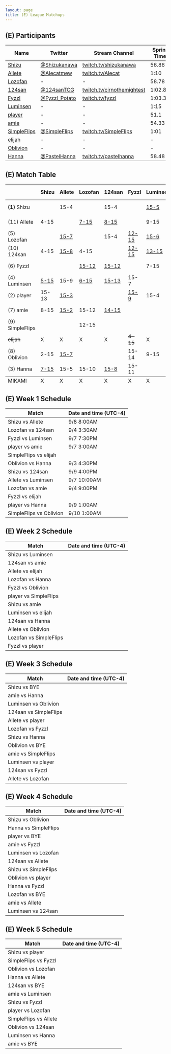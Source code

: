 ```yaml
---
layout: page
title: (E) League Matchups
---
```


## (E) Participants ##

<table>
  <thead>
    <tr>
      <th>Name</th>
      <th>Twitter</th>
      <th>Stream Channel</th>
	  <th>Sprint Time</th>
	  <th>Rating</th>
    </tr>
  </thead>
  <tbody>
    <tr>
      <td><a href="https://steamcommunity.com/id/ShizuHeart/">Shizu</a></td>
      <td><a href="https://twitter.com/Shizukanawa">@Shizukanawa</a></td>
      <td><a href="https://www.twitch.tv/shizukanawa">twitch.tv/shizukanawa</a></td>
      <td>56.86</td>
      <td>9859</td>
    </tr>
    <tr>
      <td><a href="https://steamcommunity.com/id/Alecat/">Allete</a></td>
      <td><a href="https://twitter.com/Alecatmew">@Alecatmew</a></td>
      <td><a href="https://www.twitch.tv/Alecat">twitch.tv/Alecat</a></td>
      <td>1:10</td>
      <td>3000</td>
    </tr>
    <tr>
      <td><a href="https://steamcommunity.com/id/jesusisthenameofthelord/">Lozofan</a></td>
      <td>-</td>
      <td>-</td>
      <td>58.78</td>
      <td>8448</td>
    </tr>
    <tr>
      <td><a href="https://steamcommunity.com/id/cirnothemightest/">124san</a></td>
      <td><a href="https://twitter.com/124sanTCG">@124sanTCG</a></td>
      <td><a href="https://www.twitch.tv/cirnothemightest">twitch.tv/cirnothemightest</a></td>
      <td>1:02.88</td>
      <td>2794</td>
    </tr>
    <tr>
      <td><a href="https://steamcommunity.com/profiles/76561198282875407/">Fyzzl</a></td>
      <td><a href="https://twitter.com/Fyzzl_Potato">@Fyzzl_Potato</a></td>
      <td><a href="https://www.twitch.tv/fyzzl">twitch.tv/fyzzl</a></td>
      <td>1:03.33</td>
      <td>11617</td>
    </tr>
    <tr>
      <td><a href="https://steamcommunity.com/profiles/76561198081928714/">Luminsen</a></td>
      <td>-</td>
      <td>-</td>
      <td>1:15</td>
      <td>11200</td>
    </tr>
    <tr>
      <td><a href="http://steamcommunity.com/id/player1214">player</a></td>
      <td>-</td>
      <td>-</td>
      <td>51.1</td>
      <td>15490</td>
    </tr>
    <tr>
      <td><a href="https://steamcommunity.com/id/amaiamie">amie</a></td>
      <td>-</td>
      <td>-</td>
      <td>54.33</td>
      <td>8320</td>
    </tr>
    <tr>
      <td><a href="https://steamcommunity.com/id/SimpleFlips">SimpleFlips</a></td>
      <td><a href="https://twitter.com/SimpleFlips">@SimpleFlips</a></td>
      <td><a href="https://www.twitch.tv/SimpleFlips">twitch.tv/SimpleFlips</a></td>
      <td>1:01</td>
      <td>13000</td>
    </tr>
    <tr>
      <td><a href="https://steamcommunity.com/profiles/1570090470/">elijah</a></td>
      <td>-</td>
      <td>-</td>
      <td>-</td>
      <td>-</td>
    </tr>
    <tr>
      <td><a href="https://steamcommunity.com/profiles/76561198043991232">Oblivion</a></td>
      <td>-</td>
      <td>-</td>
      <td>-</td>
      <td>13200</td>
    </tr>
    <tr>
      <td><a href="https://steamcommunity.com/id/hannaglameow/">Hanna</a></td>
      <td><a href="https://twitter.com/PastelHanna">@PastelHanna</a></td>
      <td><a href="https://www.twitch.tv/pastelhanna">twitch.tv/pastelhanna</a></td>
      <td>58.48</td>
      <td>8195</td>
    </tr>
  </tbody>
</table>

## (E) Match Table ##

<table>
  <thead>
    <tr>
      <th> </th>
      <th>Shizu</th>
      <th>Allete</th>
      <th>Lozofan</th>
      <th>124san</th>
      <th>Fyzzl</th>
      <th>Luminsen</th>
      <th>player</th>
      <th>amie</th>
      <th>SimpleFlips</th>
      <th>elijah</th>
      <th>Oblivion</th>
      <th>Hanna</th>
      <th>W-L</th>
      <th>Pt. Diff</th>
    </tr>
  </thead>
  <tbody>
    <tr>
      <td><b>(1)</b> Shizu</td>
      <td> </td> <!--Shizu-->
      <td>15-4</td> <!--Allete-->
      <td> </td> <!--Lozofan-->
      <td>15-4</td> <!--124san-->
      <td> </td> <!--Fyzzl-->
      <td><a href="https://www.twitch.tv/videos/311016381?t=00h04m33s">15-5</a></td> <!--Luminsen-->
      <td>13-15</td> <!--player-->
      <td>15-8</td> <!--amie-->
      <td> </td> <!--SimpleFlips-->
      <td>X</td> <!--elijah-->
      <td>15-2</td> <!--Oblivion-->
      <td><a href="https://www.twitch.tv/videos/313862357?t=20m25s">15-7</a></td> <!--Hanna-->
      <td>6-1</td>
      <td>+58</td>
    </tr>
    <tr>
      <td>(11) Allete</td>
      <td>4-15</td> <!--Shizu-->
      <td> </td> <!--Allete-->
      <td><a href="https://www.twitch.tv/videos/313164389">7-15</a></td> <!--Lozofan-->
      <td><a href="https://youtu.be/dVpvR3APsSQ">8-15</a></td> <!--124san-->
      <td> </td> <!--Fyzzl-->
      <td>9-15</td> <!--Luminsen-->
      <td><a href="https://www.twitch.tv/videos/312849527?t=01m24s">3-15</a></td> <!--player-->
      <td><a href="https://www.twitch.tv/videos/316574616">2-15</a></td> <!--amie-->
      <td> </td> <!--SimpleFlips-->
      <td>X</td> <!--elijah-->
      <td><a href="https://www.twitch.tv/videos/310886707">7-15</a></td> <!--Oblivion-->
      <td>5-15</td> <!--Hanna-->
      <td>0-8</td>
      <td>-75</td>
    </tr>
    <tr>
      <td>(5) Lozofan</td>
      <td> </td> <!--Shizu-->
      <td><a href="https://www.twitch.tv/videos/313164389">15-7</a></td> <!--Allete-->
      <td> </td> <!--Lozofan-->
      <td>15-4</td> <!--124san-->
      <td><a href="https://www.twitch.tv/videos/312671907?t=06m25s">12-15</a></td> <!--Fyzzl-->
      <td><a href="https://www.twitch.tv/videos/316847500">15-6</a></td> <!--Luminsen-->
      <td> </td> <!--player-->
      <td>12-15</td> <!--amie-->
      <td>15-12</td> <!--SimpleFlips-->
      <td>X</td> <!--elijah-->
      <td> </td> <!--Oblivion-->
      <td>10-15</td> <!--Hanna-->
      <td>4-3</td>
      <td>+20</td>
    </tr>
    <tr>
      <td>(10) 124san</td>
      <td>4-15</td> <!--Shizu-->
      <td><a href="https://youtu.be/dVpvR3APsSQ">15-8</a></td> <!--Allete-->
      <td>4-15</td> <!--Lozofan-->
      <td> </td> <!--124san-->
      <td><a href="https://youtu.be/g6aIp4KcsBo">12-15</a></td> <!--Fyzzl-->
      <td><a href="https://youtu.be/XT1EcAdtN-8">13-15</a></td> <!--Luminsen-->
      <td> </td> <!--player-->
      <td><a href="https://www.youtube.com/watch?v=Y4QjSqMiEjU">15-14</a></td> <!--amie-->
      <td> </td> <!--SimpleFlips-->
      <td>X</td> <!--elijah-->
      <td> </td> <!--Oblivion-->
      <td><a href="https://youtu.be/4_8PA0uftF8">8-15</a></td> <!--Hanna-->
      <td>2-5</td>
      <td>-26</td>
    </tr>
    <tr>
      <td>(6) Fyzzl</td>
      <td> </td> <!--Shizu-->
      <td> </td> <!--Allete-->
      <td><a href="https://www.twitch.tv/videos/312671907?t=06m25s">15-12</a></td> <!--Lozofan-->
      <td><a href="https://www.twitch.tv/videos/313534555">15-12</a></td> <!--124san-->
      <td> </td> <!--Fyzzl-->
      <td>7-15</td> <!--Luminsen-->
      <td><a href="https://www.twitch.tv/videos/310429883?t=21m23s">9-15</a></td> <!--player-->
      <td> </td> <!--amie-->
      <td> </td> <!--SimpleFlips-->
      <td><del>15-4</del></td> <!--elijah-->
      <td>14-15</td> <!--Oblivion-->
      <td>11-15</td> <!--Hanna-->
      <td>2-4</td>
      <td>-13</td>
    </tr>
    <tr>
      <td>(4) Luminsen</td>
      <td><a href="https://www.twitch.tv/videos/311016381?t=00h04m33s">5-15</a></td> <!--Shizu-->
      <td>15-9</td> <!--Allete-->
      <td><a href="https://www.twitch.tv/videos/316847500">6-15</a></td> <!--Lozofan-->
      <td><a href="https://youtu.be/XT1EcAdtN-8">15-13</a></td> <!--124san-->
      <td>15-7</td> <!--Fyzzl-->
      <td> </td> <!--Luminsen-->
      <td>4-15</td> <!--player-->
      <td> </td> <!--amie-->
      <td> </td> <!--SimpleFlips-->
      <td>X</td> <!--elijah-->
      <td>15-9</td> <!--Oblivion-->
      <td> </td> <!--Hanna-->
      <td>4-3</td>
      <td>-8</td>
    </tr>
    <tr>
      <td>(2) player</td>
      <td>15-13</td> <!--Shizu-->
      <td><a href="https://www.twitch.tv/videos/312849527?t=01m24s">15-3</a></td> <!--Allete-->
      <td> </td> <!--Lozofan-->
      <td> </td> <!--124san-->
      <td><a href="https://www.twitch.tv/videos/310429883?t=21m23s">15-9</a></td> <!--Fyzzl-->
      <td>15-4</td> <!--Luminsen-->
      <td> </td> <!--player-->
      <td>15-9</td> <!--amie-->
      <td> </td> <!--SimpleFlips-->
      <td>X</td> <!--elijah-->
      <td>15-1</td> <!--Oblivion-->
      <td>15-4</td> <!--Hanna-->
      <td>7-0</td>
      <td>+62</td>
    </tr>
    <tr>
      <td>(7) amie</td>
      <td>8-15</td> <!--Shizu-->
      <td><a href="https://www.twitch.tv/videos/316574616">15-2</a></td> <!--Allete-->
      <td>15-12</td> <!--Lozofan-->
      <td><a href="https://www.youtube.com/watch?v=Y4QjSqMiEjU">14-15</a></td> <!--124san-->
      <td> </td> <!--Fyzzl-->
      <td> </td> <!--Luminsen-->
      <td>9-15</td> <!--player-->
      <td> </td> <!--amie-->
      <td> </td> <!--SimpleFlips-->
      <td>X</td> <!--elijah-->
      <td> </td> <!--Oblivion-->
      <td><a href="https://www.youtube.com/watch?v=A3Z6_0BQqh4&t=25s">7-15</a></td> <!--Hanna-->
      <td>3-3</td>
      <td>-6</td>
    </tr>
    <tr>
      <td>(9) SimpleFlips</td>
      <td> </td> <!--Shizu-->
      <td> </td> <!--Allete-->
      <td>12-15</td> <!--Lozofan-->
      <td> </td> <!--124san-->
      <td> </td> <!--Fyzzl-->
      <td> </td> <!--Luminsen-->
      <td> </td> <!--player-->
      <td> </td> <!--amie-->
      <td> </td> <!--SimpleFlips-->
      <td><del>15-13</del></td> <!--elijah-->
      <td>15-2</td> <!--Oblivion-->
      <td> </td> <!--Hanna-->
      <td>1-1</td>
      <td>+10</td>
    </tr>
    <tr>
      <td><del>elijah</del></td>
      <td>X</td> <!--Shizu-->
      <td>X</td> <!--Allete-->
      <td>X</td> <!--Lozofan-->
      <td>X</td> <!--124san-->
      <td><del>4-15</del></td> <!--Fyzzl-->
      <td>X</td> <!--Luminsen-->
      <td>X</td> <!--player-->
      <td>X</td> <!--amie-->
      <td><del>13-15</del></td> <!--SimpleFlips-->
      <td>X</td> <!--elijah-->
      <td>X</td> <!--Oblivion-->
      <td>X</td> <!--Hanna-->
      <td>X</td>
      <td>X</td>
    </tr>
    <tr>
      <td>(8) Oblivion</td>
      <td>2-15</td> <!--Shizu-->
      <td><a href="https://www.twitch.tv/videos/310886707">15-7</a></td> <!--Allete-->
      <td> </td> <!--Lozofan-->
      <td> </td> <!--124san-->
      <td>15-14</td> <!--Fyzzl-->
      <td>9-15</td> <!--Luminsen-->
      <td>1-15</td> <!--player-->
      <td> </td> <!--amie-->
      <td>2-15</td> <!--SimpleFlips-->
      <td>X</td> <!--elijah-->
      <td></td> <!--Oblivion-->
      <td>4-15</td> <!--Hanna-->
      <td>2-5</td>
      <td>-48</td>
    </tr>
    <tr>
      <td>(3) Hanna</td>
      <td><a href="https://www.twitch.tv/videos/313862357?t=20m25s">7-15</a></td> <!--Shizu-->
      <td>15-5</td> <!--Allete-->
      <td>15-10</td> <!--Lozofan-->
      <td><a href="https://youtu.be/4_8PA0uftF8">15-8</a></td> <!--124san-->
      <td>15-11</td> <!--Fyzzl-->
      <td> </td> <!--Luminsen-->
      <td>4-15</td> <!--player-->
      <td><a href="https://www.youtube.com/watch?v=A3Z6_0BQqh4&t=25s">15-7</a></td> <!--amie-->
      <td> </td> <!--SimpleFlips-->
      <td>X</td> <!--elijah-->
      <td>15-4</td> <!--Oblivion-->
      <td> </td> <!--Hanna-->
      <td>6-2</td>
      <td>+26</td>
    </tr>
  </tbody>
  <tfoot>
    <tr>
      <td>MIKAMI</td>
      <td>X</td> <!--Shizu-->
      <td>X</td> <!--Allete-->
      <td>X</td> <!--Lozofan-->
      <td>X</td> <!--124san-->
      <td>X</td> <!--Fyzzl-->
      <td>X</td> <!--Luminsen-->
      <td>X</td> <!--player-->
      <td>X</td> <!--amie-->
      <td>X</td> <!--SimpleFlips-->
      <td>X</td> <!--elijah-->
      <td>X</td> <!--Oblivion-->
      <td>X</td> <!--Hanna-->
      <td>X</td>
      <td>X</td>
    </tr>
  </tfoot>
</table>

## (E) Week 1 Schedule ##

<table>
  <thead>
    <tr>
      <th>Match</th>
      <th>Date and time (UTC-4)</th>
    </tr>
  </thead>
  <tbody>
    <tr>
      <td>Shizu vs Allete</td>
      <td>9/8 8:00AM</td>
    </tr>
    <tr>
      <td>Lozofan vs 124san</td>
      <td>9/4 3:30AM</td>
    </tr>
    <tr>
      <td>Fyzzl vs Luminsen</td>
      <td>9/7 7:30PM</td>
    </tr>
    <tr>
      <td>player vs amie</td>
      <td>9/7 3:00AM</td>
    </tr>
    <tr>
      <td>SimpleFlips vs elijah</td>
      <td> </td>
    </tr>
    <tr>
      <td>Oblivion vs Hanna</td>
      <td>9/3 4:30PM</td>
    </tr>
    <tr>
      <td>Shizu vs 124san</td>
      <td>9/9 4:00PM</td>
    </tr>
    <tr>
      <td>Allete vs Luminsen</td>
      <td>9/7 10:00AM</td>
    </tr>
    <tr>
      <td>Lozofan vs amie</td>
      <td>9/4 9:00PM</td>
    </tr>
    <tr>
      <td>Fyzzl vs elijah</td>
      <td> </td>
    </tr>
    <tr>
      <td>player vs Hanna</td>
      <td>9/9 1:00AM</td>
    </tr>
    <tr>
      <td>SimpleFlips vs Oblivion</td>
      <td>9/10 1:00AM</td>
    </tr>
  </tbody>
</table>

## (E) Week 2 Schedule ##

<table>
  <thead>
    <tr>
      <th>Match</th>
      <th>Date and time (UTC-4)</th>
    </tr>
  </thead>
  <tbody>
    <tr>
      <td>Shizu vs Luminsen</td>
      <td></td>
    </tr>
    <tr>
      <td>124san vs amie</td>
      <td></td>
    </tr>
    <tr>
      <td>Allete vs elijah</td>
      <td></td>
    </tr>
    <tr>
      <td>Lozofan vs Hanna</td>
      <td></td>
    </tr>
    <tr>
      <td>Fyzzl vs Oblivion</td>
      <td></td>
    </tr>
    <tr>
      <td>player vs SimpleFlips</td>
      <td></td>
    </tr>
    <tr>
      <td>Shizu vs amie</td>
      <td></td>
    </tr>
    <tr>
      <td>Luminsen vs elijah</td>
      <td></td>
    </tr>
    <tr>
      <td>124san vs Hanna</td>
      <td></td>
    </tr>
    <tr>
      <td>Allete vs Oblivion</td>
      <td></td>
    </tr>
    <tr>
      <td>Lozofan vs SimpleFlips</td>
      <td></td>
    </tr>
    <tr>
      <td>Fyzzl vs player</td>
      <td></td>
    </tr>
  </tbody>
</table>

## (E) Week 3 Schedule ##

<table>
  <thead>
    <tr>
      <th>Match</th>
      <th>Date and time (UTC-4)</th>
    </tr>
  </thead>
  <tbody>
    <tr>
      <td>Shizu vs BYE</td>
      <td></td>
    </tr>
    <tr>
      <td>amie vs Hanna</td>
      <td></td>
    </tr>
    <tr>
      <td>Luminsen vs Oblivion</td>
      <td></td>
    </tr>
    <tr>
      <td>124san vs SimpleFlips</td>
      <td></td>
    </tr>
    <tr>
      <td>Allete vs player</td>
      <td></td>
    </tr>
    <tr>
      <td>Lozofan vs Fyzzl</td>
      <td></td>
    </tr>
    <tr>
      <td>Shizu vs Hanna</td>
      <td></td>
    </tr>
    <tr>
      <td>Oblivion vs BYE</td>
      <td></td>
    </tr>
    <tr>
      <td>amie vs SimpleFlips</td>
      <td></td>
    </tr>
    <tr>
      <td>Luminsen vs player</td>
      <td></td>
    </tr>
    <tr>
      <td>124san vs Fyzzl</td>
      <td></td>
    </tr>
    <tr>
      <td>Allete vs Lozofan</td>
      <td></td>
    </tr>
  </tbody>
</table>

## (E) Week 4 Schedule ##

<table>
  <thead>
    <tr>
      <th>Match</th>
      <th>Date and time (UTC-4)</th>
    </tr>
  </thead>
  <tbody>
    <tr>
      <td>Shizu vs Oblivion</td>
      <td></td>
    </tr>
    <tr>
      <td>Hanna vs SimpleFlips</td>
      <td></td>
    </tr>
    <tr>
      <td>player vs BYE</td>
      <td></td>
    </tr>
    <tr>
      <td>amie vs Fyzzl</td>
      <td></td>
    </tr>
    <tr>
      <td>Luminsen vs Lozofan</td>
      <td></td>
    </tr>
    <tr>
      <td>124san vs Allete</td>
      <td></td>
    </tr>
    <tr>
      <td>Shizu vs SimpleFlips</td>
      <td></td>
    </tr>
    <tr>
      <td>Oblivion vs player</td>
      <td></td>
    </tr>
    <tr>
      <td>Hanna vs Fyzzl</td>
      <td></td>
    </tr>
    <tr>
      <td>Lozofan vs BYE</td>
      <td></td>
    </tr>
    <tr>
      <td>amie vs Allete</td>
      <td></td>
    </tr>
    <tr>
      <td>Luminsen vs 124san</td>
      <td></td>
    </tr>
  </tbody>
</table>

## (E) Week 5 Schedule ##

<table>
  <thead>
    <tr>
      <th>Match</th>
      <th>Date and time (UTC-4)</th>
    </tr>
  </thead>
  <tbody>
    <tr>
      <td>Shizu vs player</td>
      <td></td>
    </tr>
    <tr>
      <td>SimpleFlips vs Fyzzl</td>
      <td></td>
    </tr>
    <tr>
      <td>Oblivion vs Lozofan</td>
      <td></td>
    </tr>
    <tr>
      <td>Hanna vs Allete</td>
      <td></td>
    </tr>
    <tr>
      <td>124san vs BYE</td>
      <td></td>
    </tr>
    <tr>
      <td>amie vs Luminsen</td>
      <td></td>
    </tr>
    <tr>
      <td>Shizu vs Fyzzl</td>
      <td></td>
    </tr>
    <tr>
      <td>player vs Lozofan</td>
      <td></td>
    </tr>
    <tr>
      <td>SimpleFlips vs Allete</td>
      <td></td>
    </tr>
    <tr>
      <td>Oblivion vs 124san</td>
      <td></td>
    </tr>
    <tr>
      <td>Luminsen vs Hanna</td>
      <td></td>
    </tr>
    <tr>
      <td>amie vs BYE</td>
      <td></td>
    </tr>
  </tbody>
</table>


